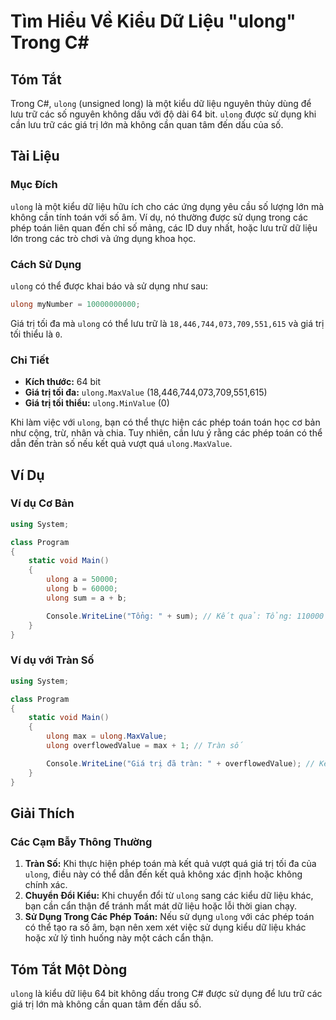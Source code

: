 <!--
Meta Description: # Tìm Hiểu Về Kiểu Dữ Liệu "ulong" Trong C# ## Tóm Tắt Trong C#, `ulong` (unsigned long) là một kiểu dữ liệu nguyên thủy dùng để lưu trữ các số nguyên...
Meta Keywords: ulong, các, dụng, liệu, không
-->

# Tìm Hiểu Về Kiểu Dữ Liệu "ulong" Trong C#

## Tóm Tắt
Trong C#, `ulong` (unsigned long) là một kiểu dữ liệu nguyên thủy dùng để lưu trữ các số nguyên không dấu với độ dài 64 bit. `ulong` được sử dụng khi cần lưu trữ các giá trị lớn mà không cần quan tâm đến dấu của số.

## Tài Liệu
### Mục Đích
`ulong` là một kiểu dữ liệu hữu ích cho các ứng dụng yêu cầu số lượng lớn mà không cần tính toán với số âm. Ví dụ, nó thường được sử dụng trong các phép toán liên quan đến chỉ số mảng, các ID duy nhất, hoặc lưu trữ dữ liệu lớn trong các trò chơi và ứng dụng khoa học.

### Cách Sử Dụng
`ulong` có thể được khai báo và sử dụng như sau:

```csharp
ulong myNumber = 10000000000;
```

Giá trị tối đa mà `ulong` có thể lưu trữ là `18,446,744,073,709,551,615` và giá trị tối thiểu là `0`.

### Chi Tiết
- **Kích thước:** 64 bit
- **Giá trị tối đa:** `ulong.MaxValue` (18,446,744,073,709,551,615)
- **Giá trị tối thiểu:** `ulong.MinValue` (0)

Khi làm việc với `ulong`, bạn có thể thực hiện các phép toán toán học cơ bản như cộng, trừ, nhân và chia. Tuy nhiên, cần lưu ý rằng các phép toán có thể dẫn đến tràn số nếu kết quả vượt quá `ulong.MaxValue`.

## Ví Dụ
### Ví dụ Cơ Bản
```csharp
using System;

class Program
{
    static void Main()
    {
        ulong a = 50000;
        ulong b = 60000;
        ulong sum = a + b;

        Console.WriteLine("Tổng: " + sum); // Kết quả: Tổng: 110000
    }
}
```

### Ví dụ với Tràn Số
```csharp
using System;

class Program
{
    static void Main()
    {
        ulong max = ulong.MaxValue;
        ulong overflowedValue = max + 1; // Tràn số

        Console.WriteLine("Giá trị đã tràn: " + overflowedValue); // Kết quả không xác định
    }
}
```

## Giải Thích
### Các Cạm Bẫy Thông Thường
1. **Tràn Số:** Khi thực hiện phép toán mà kết quả vượt quá giá trị tối đa của `ulong`, điều này có thể dẫn đến kết quả không xác định hoặc không chính xác.
2. **Chuyển Đổi Kiểu:** Khi chuyển đổi từ `ulong` sang các kiểu dữ liệu khác, bạn cần cẩn thận để tránh mất mát dữ liệu hoặc lỗi thời gian chạy.
3. **Sử Dụng Trong Các Phép Toán:** Nếu sử dụng `ulong` với các phép toán có thể tạo ra số âm, bạn nên xem xét việc sử dụng kiểu dữ liệu khác hoặc xử lý tình huống này một cách cẩn thận.

## Tóm Tắt Một Dòng
`ulong` là kiểu dữ liệu 64 bit không dấu trong C# được sử dụng để lưu trữ các giá trị lớn mà không cần quan tâm đến dấu số.